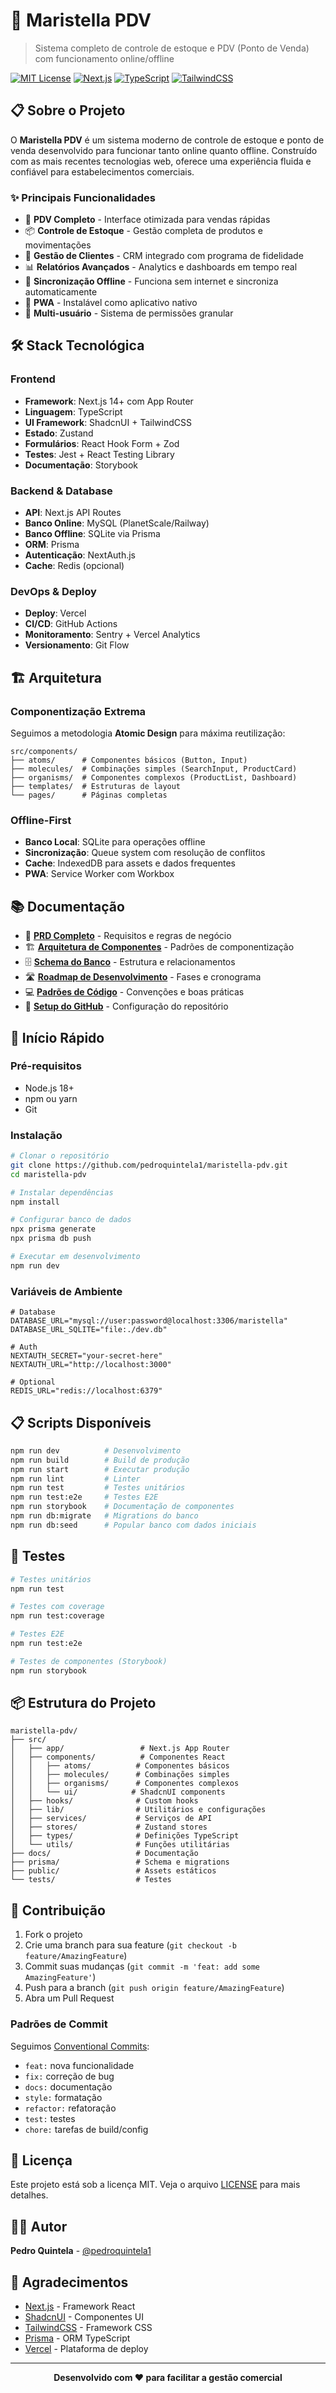 # 🏪 Maristella PDV

> Sistema completo de controle de estoque e PDV (Ponto de Venda) com funcionamento online/offline

[![MIT License](https://img.shields.io/badge/License-MIT-green.svg)](https://choosealicense.com/licenses/mit/)
[![Next.js](https://img.shields.io/badge/Next.js-14+-black?logo=next.js)](https://nextjs.org/)
[![TypeScript](https://img.shields.io/badge/TypeScript-5.0+-blue?logo=typescript)](https://www.typescriptlang.org/)
[![TailwindCSS](https://img.shields.io/badge/TailwindCSS-3.0+-38B2AC?logo=tailwind-css)](https://tailwindcss.com/)

## 📋 Sobre o Projeto

O **Maristella PDV** é um sistema moderno de controle de estoque e ponto de venda desenvolvido para funcionar tanto online quanto offline. Construído com as mais recentes tecnologias web, oferece uma experiência fluida e confiável para estabelecimentos comerciais.

### ✨ Principais Funcionalidades

- 🛒 **PDV Completo** - Interface otimizada para vendas rápidas
- 📦 **Controle de Estoque** - Gestão completa de produtos e movimentações
- 👥 **Gestão de Clientes** - CRM integrado com programa de fidelidade
- 📊 **Relatórios Avançados** - Analytics e dashboards em tempo real
- 🔄 **Sincronização Offline** - Funciona sem internet e sincroniza automaticamente
- 📱 **PWA** - Instalável como aplicativo nativo
- 🔐 **Multi-usuário** - Sistema de permissões granular

## 🛠️ Stack Tecnológica

### Frontend
- **Framework**: Next.js 14+ com App Router
- **Linguagem**: TypeScript
- **UI Framework**: ShadcnUI + TailwindCSS
- **Estado**: Zustand
- **Formulários**: React Hook Form + Zod
- **Testes**: Jest + React Testing Library
- **Documentação**: Storybook

### Backend & Database
- **API**: Next.js API Routes
- **Banco Online**: MySQL (PlanetScale/Railway)
- **Banco Offline**: SQLite via Prisma
- **ORM**: Prisma
- **Autenticação**: NextAuth.js
- **Cache**: Redis (opcional)

### DevOps & Deploy
- **Deploy**: Vercel
- **CI/CD**: GitHub Actions
- **Monitoramento**: Sentry + Vercel Analytics
- **Versionamento**: Git Flow

## 🏗️ Arquitetura

### Componentização Extrema
Seguimos a metodologia **Atomic Design** para máxima reutilização:

```
src/components/
├── atoms/      # Componentes básicos (Button, Input)
├── molecules/  # Combinações simples (SearchInput, ProductCard)
├── organisms/  # Componentes complexos (ProductList, Dashboard)
├── templates/  # Estruturas de layout
└── pages/      # Páginas completas
```

### Offline-First
- **Banco Local**: SQLite para operações offline
- **Sincronização**: Queue system com resolução de conflitos
- **Cache**: IndexedDB para assets e dados frequentes
- **PWA**: Service Worker com Workbox

## 📚 Documentação

- 📖 [**PRD Completo**](docs/PRD.md) - Requisitos e regras de negócio
- 🏗️ [**Arquitetura de Componentes**](docs/component-architecture.md) - Padrões de componentização
- 🗄️ [**Schema do Banco**](docs/database-diagram.md) - Estrutura e relacionamentos
- 🛣️ [**Roadmap de Desenvolvimento**](docs/development-roadmap.md) - Fases e cronograma
- 💻 [**Padrões de Código**](docs/coding-standards.md) - Convenções e boas práticas
- 🔧 [**Setup do GitHub**](docs/github-setup.md) - Configuração do repositório

## 🚀 Início Rápido

### Pré-requisitos
- Node.js 18+ 
- npm ou yarn
- Git

### Instalação

```bash
# Clonar o repositório
git clone https://github.com/pedroquintela1/maristella-pdv.git
cd maristella-pdv

# Instalar dependências
npm install

# Configurar banco de dados
npx prisma generate
npx prisma db push

# Executar em desenvolvimento
npm run dev
```

### Variáveis de Ambiente

```env
# Database
DATABASE_URL="mysql://user:password@localhost:3306/maristella"
DATABASE_URL_SQLITE="file:./dev.db"

# Auth
NEXTAUTH_SECRET="your-secret-here"
NEXTAUTH_URL="http://localhost:3000"

# Optional
REDIS_URL="redis://localhost:6379"
```

## 📋 Scripts Disponíveis

```bash
npm run dev          # Desenvolvimento
npm run build        # Build de produção
npm run start        # Executar produção
npm run lint         # Linter
npm run test         # Testes unitários
npm run test:e2e     # Testes E2E
npm run storybook    # Documentação de componentes
npm run db:migrate   # Migrations do banco
npm run db:seed      # Popular banco com dados iniciais
```

## 🧪 Testes

```bash
# Testes unitários
npm run test

# Testes com coverage
npm run test:coverage

# Testes E2E
npm run test:e2e

# Testes de componentes (Storybook)
npm run storybook
```

## 📦 Estrutura do Projeto

```
maristella-pdv/
├── src/
│   ├── app/                 # Next.js App Router
│   ├── components/          # Componentes React
│   │   ├── atoms/          # Componentes básicos
│   │   ├── molecules/      # Combinações simples
│   │   ├── organisms/      # Componentes complexos
│   │   └── ui/            # ShadcnUI components
│   ├── hooks/              # Custom hooks
│   ├── lib/                # Utilitários e configurações
│   ├── services/           # Serviços de API
│   ├── stores/             # Zustand stores
│   ├── types/              # Definições TypeScript
│   └── utils/              # Funções utilitárias
├── docs/                   # Documentação
├── prisma/                 # Schema e migrations
├── public/                 # Assets estáticos
└── tests/                  # Testes
```

## 🤝 Contribuição

1. Fork o projeto
2. Crie uma branch para sua feature (`git checkout -b feature/AmazingFeature`)
3. Commit suas mudanças (`git commit -m 'feat: add some AmazingFeature'`)
4. Push para a branch (`git push origin feature/AmazingFeature`)
5. Abra um Pull Request

### Padrões de Commit
Seguimos [Conventional Commits](https://www.conventionalcommits.org/):

- `feat:` nova funcionalidade
- `fix:` correção de bug
- `docs:` documentação
- `style:` formatação
- `refactor:` refatoração
- `test:` testes
- `chore:` tarefas de build/config

## 📄 Licença

Este projeto está sob a licença MIT. Veja o arquivo [LICENSE](LICENSE) para mais detalhes.

## 👨‍💻 Autor

**Pedro Quintela** - [@pedroquintela1](https://github.com/pedroquintela1)

## 🙏 Agradecimentos

- [Next.js](https://nextjs.org/) - Framework React
- [ShadcnUI](https://ui.shadcn.com/) - Componentes UI
- [TailwindCSS](https://tailwindcss.com/) - Framework CSS
- [Prisma](https://prisma.io/) - ORM TypeScript
- [Vercel](https://vercel.com/) - Plataforma de deploy

---

<div align="center">
  <strong>Desenvolvido com ❤️ para facilitar a gestão comercial</strong>
</div>
